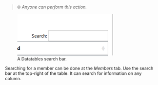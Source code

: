 > 🌐 *Anyone can perform this action.*

<figure>
    <img src="../../assets/datatables_search_bar.png" alt="">
    <figcaption>A Datatables search bar.</figcaption>
</figure>

Searching for a member can be done at the *Members* tab. Use the search bar at the top-right of the table. It can search for information on any column.